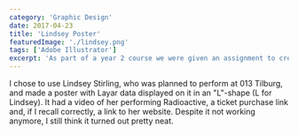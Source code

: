 ```yaml
---
category: 'Graphic Design'
date: 2017-04-23
title: 'Lindsey Poster'
featuredImage: './lindsey.png'
tags: ['Adobe Illustrator']
excerpt: 'As part of a year 2 course we were given an assignment to create an AR project using Layar. The goal was to pick some event you would consider going to, and make some sort of a promotional banner.'
---
```


I chose to use Lindsey Stirling, who was planned to perform at 013 Tilburg, and made a poster with Layar data displayed on it in an "L"-shape (L for Lindsey). It had a video of her performing Radioactive, a ticket purchase link and, if I recall correctly, a link to her website. Despite it not working anymore, I still think it turned out pretty neat.
